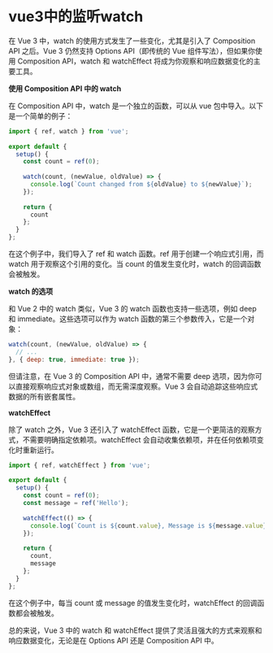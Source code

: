# **vue3中的监听watch**

在 Vue 3 中，watch 的使用方式发生了一些变化，尤其是引入了 Composition API 之后。Vue 3 仍然支持 Options API（即传统的 Vue 组件写法），但如果你使用 Composition API，watch 和 watchEffect 将成为你观察和响应数据变化的主要工具。

 **使用 Composition API 中的 watch** 

在 Composition API 中，watch 是一个独立的函数，可以从 vue 包中导入。以下是一个简单的例子：

```javascript
import { ref, watch } from 'vue';
 
export default {
  setup() {
    const count = ref(0);
 
    watch(count, (newValue, oldValue) => {
      console.log(`Count changed from ${oldValue} to ${newValue}`);
    });
 
    return {
      count
    };
  }
};
```

在这个例子中，我们导入了 ref 和 watch 函数。ref 用于创建一个响应式引用，而 watch 用于观察这个引用的变化。当 count 的值发生变化时，watch 的回调函数会被触发。

 **watch 的选项** 

和 Vue 2 中的 watch 类似，Vue 3 的 watch 函数也支持一些选项，例如 deep 和 immediate。这些选项可以作为 watch 函数的第三个参数传入，它是一个对象：

```javascript
watch(count, (newValue, oldValue) => {
  // ...
}, { deep: true, immediate: true });
```

但请注意，在 Vue 3 的 Composition API 中，通常不需要 deep 选项，因为你可以直接观察响应式对象或数组，而无需深度观察。Vue 3 会自动追踪这些响应式数据的所有嵌套属性。

 **watchEffect** 

除了 watch 之外，Vue 3 还引入了 watchEffect 函数，它是一个更简洁的观察方式，不需要明确指定依赖项。watchEffect 会自动收集依赖项，并在任何依赖项变化时重新运行。

```javascript
import { ref, watchEffect } from 'vue';
 
export default {
  setup() {
    const count = ref(0);
    const message = ref('Hello');
 
    watchEffect(() => {
      console.log(`Count is ${count.value}, Message is ${message.value}`);
    });
 
    return {
      count,
      message
    };
  }
};
```

在这个例子中，每当 count 或 message 的值发生变化时，watchEffect 的回调函数都会被触发。

总的来说，Vue 3 中的 watch 和 watchEffect 提供了灵活且强大的方式来观察和响应数据变化，无论是在 Options API 还是 Composition API 中。

